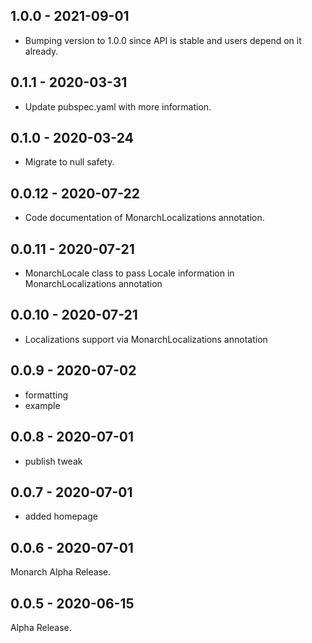 ## 1.0.0 - 2021-09-01
- Bumping version to 1.0.0 since API is stable and users depend on it already.

## 0.1.1 - 2020-03-31
- Update pubspec.yaml with more information.

## 0.1.0 - 2020-03-24
- Migrate to null safety.

## 0.0.12 - 2020-07-22
- Code documentation of MonarchLocalizations annotation.

## 0.0.11 - 2020-07-21
- MonarchLocale class to pass Locale information in MonarchLocalizations annotation

## 0.0.10 - 2020-07-21
- Localizations support via MonarchLocalizations annotation

## 0.0.9 - 2020-07-02
- formatting
- example

## 0.0.8 - 2020-07-01
- publish tweak

## 0.0.7 - 2020-07-01
- added homepage

## 0.0.6 - 2020-07-01
Monarch Alpha Release.

## 0.0.5 - 2020-06-15
Alpha Release.
